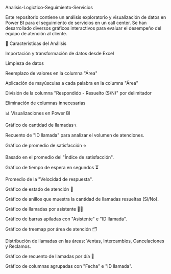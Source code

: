 Analisis-Logictico-Seguimiento-Servicios

Este repositorio contiene un análisis exploratorio y visualización de datos en Power BI para el seguimiento de servicios en un call center. Se han desarrollado diversos gráficos interactivos para evaluar el desempeño del equipo de atención al cliente.

📌 Características del Análisis

Importación y transformación de datos desde Excel

Limpieza de datos

Reemplazo de valores en la columna "Área"

Aplicación de mayúsculas a cada palabra en la columna "Área"

División de la columna "Respondido - Resuelto (S/N)" por delimitador

Eliminación de columnas innecesarias

📊 Visualizaciones en Power BI

Gráfico de cantidad de llamadas 📞

Recuento de "ID llamada" para analizar el volumen de atenciones.

Gráfico de promedio de satisfacción ⭐

Basado en el promedio del "Índice de satisfacción".

Gráfico de tiempo de espera en segundos ⏳

Promedio de la "Velocidad de respuesta".

Gráfico de estado de atención 🎯

Gráfico de anillos que muestra la cantidad de llamadas resueltas (Sí/No).

Gráfico de llamadas por asistente 🧑‍💻

Gráfico de barras apiladas con "Asistente" e "ID llamada".

Gráfico de treemap por área de atención 🗂️

Distribución de llamadas en las áreas: Ventas, Intercambios, Cancelaciones y Reclamos.

Gráfico de recuento de llamadas por día 📅

Gráfico de columnas agrupadas con "Fecha" e "ID llamada".
